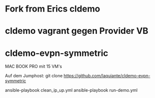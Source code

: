 # Fork from Erics cldemo
#
# cldemo vagrant gegen Provider VB
# cldemo-evpn-symmetric

MAC BOOK PRO mit 15 VM's

Auf dem Jumphost:
git clone https://github.com/laquiante/cldemo-evpn-symmetric
    
ansible-playbook clean_ip_up.yml
ansible-playbook run-demo.yml









    
    



